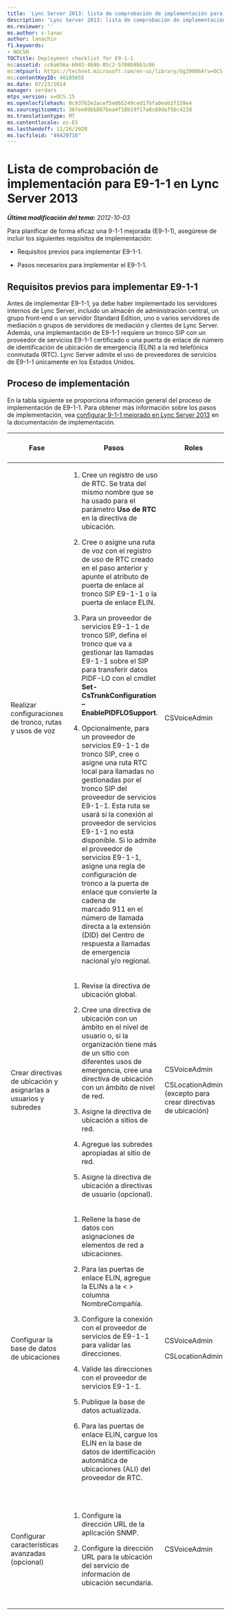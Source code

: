```yaml
---
title: 'Lync Server 2013: lista de comprobación de implementación para E9-1-1'
description: 'Lync Server 2013: lista de comprobación de implementación para E9-1-1.'
ms.reviewer: ''
ms.author: v-lanac
author: lanachin
f1.keywords:
- NOCSH
TOCTitle: Deployment checklist for E9-1-1
ms:assetid: cc6a656a-6043-4b9b-85c2-5708b9bb1c06
ms:mtpsurl: https://technet.microsoft.com/en-us/library/Gg398864(v=OCS.15)
ms:contentKeyID: 48185655
ms.date: 07/23/2014
manager: serdars
mtps_version: v=OCS.15
ms.openlocfilehash: 0c93762e2acef5e065249ced17bfa0eab2f159e4
ms.sourcegitcommit: 36fee89bb887bea4f18b19f17a8c69daf5bc423d
ms.translationtype: MT
ms.contentlocale: es-ES
ms.lasthandoff: 11/26/2020
ms.locfileid: "49429716"
---
```

# <a name="deployment-checklist-for-e9-1-1-in-lync-server-2013"></a>Lista de comprobación de implementación para E9-1-1 en Lync Server 2013

<div data-xmlns="http://www.w3.org/1999/xhtml">

<div class="topic" data-xmlns="http://www.w3.org/1999/xhtml" data-msxsl="urn:schemas-microsoft-com:xslt" data-cs="https://msdn.microsoft.com/">

<div data-asp="https://msdn2.microsoft.com/asp">



</div>

<div id="mainSection">

<div id="mainBody">

<span> </span>

_**Última modificación del tema:** 2012-10-03_

Para planificar de forma eficaz una 9-1-1 mejorada (E9-1-1), asegúrese de incluir los siguientes requisitos de implementación:

  - Requisitos previos para implementar E9-1-1.

  - Pasos necesarios para implementar el E9-1-1.

<div>

## <a name="deployment-prerequisites-for-e9-1-1"></a>Requisitos previos para implementar E9-1-1

Antes de implementar E9-1-1, ya debe haber implementado los servidores internos de Lync Server, incluido un almacén de administración central, un grupo front-end o un servidor Standard Edition, uno o varios servidores de mediación o grupos de servidores de mediación y clientes de Lync Server. Además, una implementación de E9-1-1 requiere un tronco SIP con un proveedor de servicios E9-1-1 certificado o una puerta de enlace de número de identificación de ubicación de emergencia (ELIN) a la red telefónica conmutada (RTC). Lync Server admite el uso de proveedores de servicios de E9-1-1 únicamente en los Estados Unidos.

</div>

<div>

## <a name="deployment-process"></a>Proceso de implementación

En la tabla siguiente se proporciona información general del proceso de implementación de E9-1-1. Para obtener más información sobre los pasos de implementación, vea [configurar 9-1-1 mejorado en Lync Server 2013](lync-server-2013-configure-enhanced-9-1-1.md) en la documentación de implementación.


<table>
<colgroup>
<col style="width: 25%" />
<col style="width: 25%" />
<col style="width: 25%" />
<col style="width: 25%" />
</colgroup>
<thead>
<tr class="header">
<th>Fase</th>
<th>Pasos</th>
<th>Roles</th>
<th>Documentación de implementación</th>
</tr>
</thead>
<tbody>
<tr class="odd">
<td><p>Realizar configuraciones de tronco, rutas y usos de voz</p></td>
<td><ol>
<li><p>Cree un registro de uso de RTC. Se trata del mismo nombre que se ha usado para el parámetro <strong>Uso de RTC</strong> en la directiva de ubicación.</p></li>
<li><p>Cree o asigne una ruta de voz con el registro de uso de RTC creado en el paso anterior y apunte el atributo de puerta de enlace al tronco SIP E9-1-1 o la puerta de enlace ELIN. </p></li>
<li><p>Para un proveedor de servicios E9-1-1 de tronco SIP, defina el tronco que va a gestionar las llamadas E9-1-1 sobre el SIP para transferir datos PIDF-LO con el cmdlet <strong>Set-CsTrunkConfiguration –EnablePIDFLOSupport</strong>.</p></li>
<li><p>Opcionalmente, para un proveedor de servicios E9-1-1 de tronco SIP, cree o asigne una ruta RTC local para llamadas no gestionadas por el tronco SIP del proveedor de servicios E9-1-1. Esta ruta se usará si la conexión al proveedor de servicios E9-1-1 no está disponible. Si lo admite el proveedor de servicios E9-1-1, asigne una regla de configuración de tronco a la puerta de enlace que convierte la cadena de marcado 911 en el número de llamada directa a la extensión (DID) del Centro de respuesta a llamadas de emergencia nacional y/o regional.</p></li>
</ol></td>
<td><p>CSVoiceAdmin</p></td>
<td><p><a href="lync-server-2013-configure-an-e9-1-1-voice-route.md">Configurar una ruta de voz E9-1-1 en Lync Server 2013</a></p></td>
</tr>
<tr class="even">
<td><p>Crear directivas de ubicación y asignarlas a usuarios y subredes</p></td>
<td><ol>
<li><p>Revise la directiva de ubicación global.</p></li>
<li><p>Cree una directiva de ubicación con un ámbito en el nivel de usuario o, si la organización tiene más de un sitio con diferentes usos de emergencia, cree una directiva de ubicación con un ámbito de nivel de red.</p></li>
<li><p>Asigne la directiva de ubicación a sitios de red.</p></li>
<li><p>Agregue las subredes apropiadas al sitio de red.</p></li>
<li><p>Asigne la directiva de ubicación a directivas de usuario (opcional).</p></li>
</ol></td>
<td><p>CSVoiceAdmin</p>
<p>CSLocationAdmin (excepto para crear directivas de ubicación)</p></td>
<td><p><a href="lync-server-2013-create-location-policies.md">Crear directivas de ubicación en Lync Server 2013</a></p>
<p><a href="lync-server-2013-add-a-location-policy-to-a-network-site.md">Agregar una directiva de ubicación a un sitio de red en Lync Server 2013</a></p>
<p><a href="lync-server-2013-associate-subnets-with-network-sites-for-e9-1-1.md">Asociar subredes con sitios de red para E9-1-1 en Lync Server 2013</a></p></td>
</tr>
<tr class="odd">
<td><p>Configurar la base de datos de ubicaciones</p></td>
<td><ol>
<li><p>Rellene la base de datos con asignaciones de elementos de red a ubicaciones.</p></li>
<li><p>Para las puertas de enlace ELIN, agregue la ELINs a la &lt; &gt; columna NombreCompañía.</p></li>
<li><p>Configure la conexión con el proveedor de servicios de E9-1-1 para validar las direcciones.</p></li>
<li><p>Valide las direcciones con el proveedor de servicios E9-1-1.</p></li>
<li><p>Publique la base de datos actualizada.</p></li>
<li><p>Para las puertas de enlace ELIN, cargue los ELIN en la base de datos de identificación automática de ubicaciones (ALI) del proveedor de RTC.</p></li>
</ol></td>
<td><p>CSVoiceAdmin</p>
<p>CSLocationAdmin</p></td>
<td><p><a href="lync-server-2013-configure-the-location-database.md">Configure the location database in Lync Server 2013</a></p></td>
</tr>
<tr class="even">
<td><p>Configurar características avanzadas (opcional)</p></td>
<td><ol>
<li><p>Configure la dirección URL de la aplicación SNMP.</p></li>
<li><p>Configure la dirección URL para la ubicación del servicio de información de ubicación secundaria.</p></li>
</ol></td>
<td><p>CSVoiceAdmin</p></td>
<td><p><a href="lync-server-2013-configure-an-snmp-application.md">Configurar una aplicación SNMP en Lync Server 2013</a></p>
<p><a href="lync-server-2013-configure-a-secondary-location-information-service.md">Configurar un servicio de información de ubicación secundaria en Lync Server 2013</a></p></td>
</tr>
</tbody>
</table>


</div>

</div>

<span> </span>

</div>

</div>

</div>

